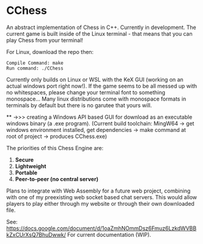 # CChess
An abstract implementation of Chess in C++.
Currently in development. 
The current game is built inside of the Linux terminal - that means that you can play Chess from your terminal!

For Linux, download the repo then:
```
Compile Command: make
Run command: ./CChess
```

Currently only builds on Linux or WSL with the KeX GUI (working on an actual windows port right now!).
If the game seems to be all messed up with no whitespaces, please change your terminal font to something monospace...
Many linux distributions come with monospace formats in terminals by default but there is no garutee that yours will.

 ** ->>> creating a Windows API based GUI for download as an executable windows binary (a .exe program).
 (Current build toolchain: MingW64 -> get windows environment installed, get dependencies -> make command at root of project -> produces CChess.exe)

The priorities of this Chess Engine are:
 1. <b>Secure</b>
 1. <b>Lightweight</b>
 1. <b>Portable</b>
 1. <b>Peer-to-peer (no central server)</b>
 
Plans to integrate with Web Assembly for a future web project, combining with one of my preexisting web socket based chat servers.
This would allow players to play either through my website or through their own downloaded file.

See: https://docs.google.com/document/d/1oaZmhNOmmDsz6Fmuz6LzkdWVBBkZxCUrXsQ7BhuDwwk/
For current documentation (WIP).
